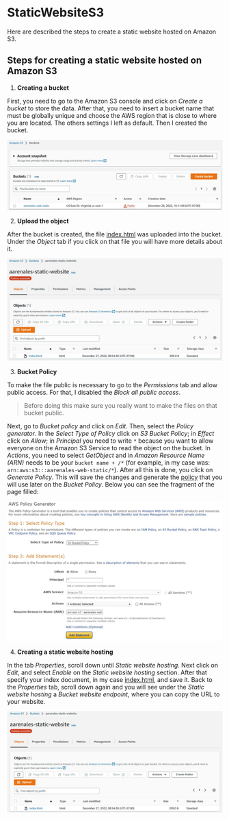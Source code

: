 # StaticWebsiteS3
Here are described the steps to create a static website hosted on Amazon S3.

## Steps for creating a static website hosted on Amazon S3

1. **Creating a bucket**

First, you need to go to the Amazon S3 console and click on *Create a bucket* to store the data. After that, you need to insert a bucket name that must be globally unique and choose the AWS region that is close to where you are located. The others settings I left as default. Then I created the bucket. 

![alt text](Bucket_S3.JPG)

2. **Upload the object**

After the bucket is created, the file [index.html](index.html) was uploaded into the bucket. Under the *Object* tab if you click on that file you will have more details about it.

![alt text](https://github.com/AmandaArenales/StaticWebsiteS3/blob/main/File_upload.JPG)

3. **Bucket Policy**

To make the file public is necessary to go to the *Permissions* tab and allow public access.  For that, I disabled the *Block all public access*. 

> Before doing this make sure you really want to make the files on that bucket public.  

Next, go to *Bucket policy* and click on *Edit*. Then, select the *Policy generator*. In the *Select Type of Policy* click on *S3 Bucket Policy*; in *Effect* click on *Allow*; in *Principal* you need to write `*` because you want to allow everyone on the Amazon S3 Service to read the object on the bucket. In *Actions*, you need to select *GetObject* and in *Amazon Resource Name (ARN)* needs to be your `bucket name + /*` (for example, in my case was: `arn:aws:s3:::aarenales-web-static/*`). After all this is done, you click on *Generate Policy*. This will save the changes and generate the [policy](https://github.com/AmandaArenales/StaticWebsiteS3/blob/main/S3_bucket_policy.txt) that you will use later on the *Bucket Policy*. Below you can see the fragment of the page filled:

![alt text](https://github.com/AmandaArenales/StaticWebsiteS3/blob/main/Policy_generetor.JPG)

4. **Creating a static website hosting**

In the tab *Properties*, scroll down until *Static website hosting*.  Next click on *Edit*, and select *Enable* on the *Static website hosting* section. After that specify your index document, in my case [index.html](index.html), and save it. Back to the *Properties* tab, scroll down again and you will see under the *Static website hosting* a *Bucket website endpoint*, where you can copy the URL to your website.

![alt text](Static_website.JPG)



